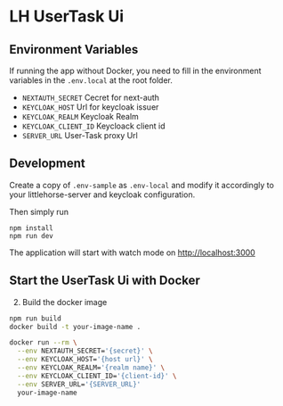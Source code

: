 # LH UserTask Ui

## Environment Variables

If running the app without Docker, you need to fill in the environment variables in the `.env.local` at the root folder. 
- `NEXTAUTH_SECRET` Cecret for next-auth
- `KEYCLOAK_HOST` Url for keycloak issuer
- `KEYCLOAK_REALM` Keycloak Realm
- `KEYCLOAK_CLIENT_ID` Keycloack client id
- `SERVER_URL` User-Task proxy Url

## Development

Create a copy of `.env-sample` as `.env-local` and modify it accordingly to your littlehorse-server and keycloak configuration.

Then simply run

```shell
npm install
npm run dev
```

The application will start with watch mode on [http://localhost:3000](http://localhost:3000)


## Start the UserTask Ui with Docker

2. Build the docker image

```sh
npm run build
docker build -t your-image-name .
```

```bash
docker run --rm \
  --env NEXTAUTH_SECRET='{secret}' \
  --env KEYCLOAK_HOST='{host url}' \
  --env KEYCLOAK_REALM='{realm name}' \
  --env KEYCLOAK_CLIENT_ID='{client-id}' \
  --env SERVER_URL='{SERVER_URL}'
  your-image-name

```